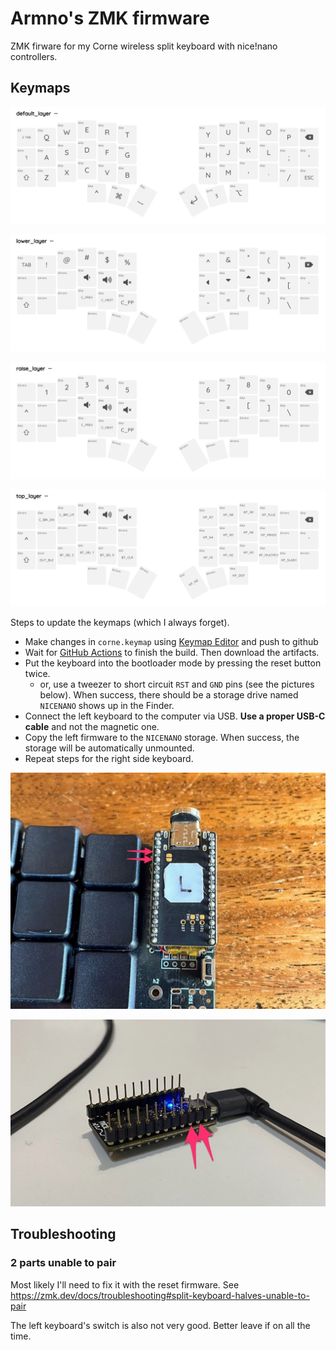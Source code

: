 # Armno's ZMK firmware

ZMK firware for my Corne wireless split keyboard with nice!nano controllers.

## Keymaps

![layer 0](./screenshots/zmk-l0.png)

![layer 1](./screenshots/zmk-l1.png)

![layer 2](./screenshots/zmk-l2.png)

![layer 3](./screenshots/zmk-l3.png)

Steps to update the keymaps (which I always forget).

- Make changes in `corne.keymap` using [Keymap Editor](https://nickcoutsos.github.io/keymap-editor/) and push to github
- Wait for [GitHub Actions](https://github.com/armno/zmk-config/actions) to finish the build. Then download the artifacts.
- Put the keyboard into the bootloader mode by pressing the reset button twice.
  - or, use a tweezer to short circuit `RST` and `GND` pins (see the pictures below). When success, there should be a storage drive named `NICENANO` shows up in the Finder.
- Connect the left keyboard to the computer via USB. **Use a proper USB-C cable** and not the magnetic one.
- Copy the left firmware to the `NICENANO` storage. When success, the storage will be automatically unmounted.
- Repeat steps for the right side keyboard.

![pins](./pins-top.jpg)

![pins](./pins.jpg)

## Troubleshooting

### 2 parts unable to pair

Most likely I'll need to fix it with the reset firmware. See https://zmk.dev/docs/troubleshooting#split-keyboard-halves-unable-to-pair

The left keyboard's switch is also not very good. Better leave if on all the time.
